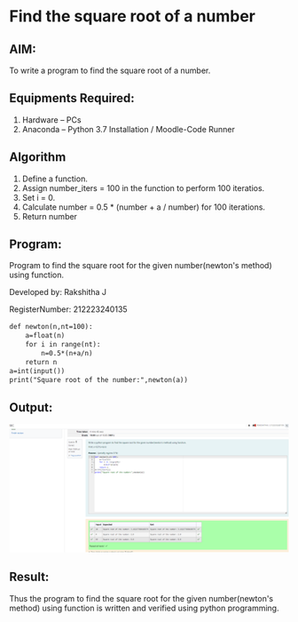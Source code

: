 # Find the square root of a number

## AIM:
To write a program to find the square root of a number.

## Equipments Required:
1. Hardware – PCs
2. Anaconda – Python 3.7 Installation / Moodle-Code Runner

## Algorithm
1. Define a function.
2. Assign number_iters = 100 in the function to perform 100 iteratios.
3. Set i = 0.
4. Calculate  number = 0.5 * (number + a / number) for 100 iterations.
5. Return number

## Program:

Program to find the square root for the given number(newton's method) using function.

Developed by: Rakshitha J

RegisterNumber: 212223240135

```
def newton(n,nt=100):
    a=float(n)
    for i in range(nt):
        n=0.5*(n+a/n)
    return n
a=int(input())
print("Square root of the number:",newton(a))
```

## Output:
![OUTPUT](image.png)

## Result:
Thus the program to find the square root for the given number(newton's method) using function is written and verified using python programming.
